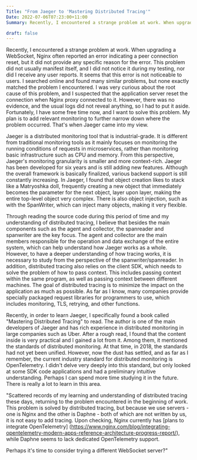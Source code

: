 ```yaml
---
Title: "From Jaeger to 'Mastering Distributed Tracing'"
Date: 2022-07-06T07:23:00+11:00
Summary: Recently, I encountered a strange problem at work. When upgrading a WebSocket, Nginx often reported an error indicating a peer connection reset, but it did not provide any specific reason for the error. This problem did not usually manifest itself, and I did not notice it during my testing, nor did I receive any user reports. It seems that this error is not noticeable to users. I searched online and found many similar problems, but none exactly matched the problem I encountered. I was very curious about the root cause of this problem, and I suspected that the application server reset the connection when Nginx proxy connected to it. However, there was no evidence, and the usual logs did not reveal anything, so I had to put it aside. Fortunately, I have some free time now, and I want to solve this problem. My plan is to add relevant monitoring to further narrow down where the problem occurred. That's when Jaeger came into my view.

draft: false
---
```


Recently, I encountered a strange problem at work. When upgrading a WebSocket, Nginx often reported an error indicating a peer connection reset, but it did not provide any specific reason for the error. This problem did not usually manifest itself, and I did not notice it during my testing, nor did I receive any user reports. It seems that this error is not noticeable to users. I searched online and found many similar problems, but none exactly matched the problem I encountered. I was very curious about the root cause of this problem, and I suspected that the application server reset the connection when Nginx proxy connected to it. However, there was no evidence, and the usual logs did not reveal anything, so I had to put it aside. Fortunately, I have some free time now, and I want to solve this problem. My plan is to add relevant monitoring to further narrow down where the problem occurred. That's when Jaeger came into my view.

Jaeger is a distributed monitoring tool that is industrial-grade. It is different from traditional monitoring tools as it mainly focuses on monitoring the running conditions of requests in microservices, rather than monitoring basic infrastructure such as CPU and memory. From this perspective, Jaeger's monitoring granularity is smaller and more context-rich. Jaeger has been developed for six years and is still adding new features. Although the overall framework is basically finalized, various backend support is still constantly increasing.  In Jaeger, I found that object creation likes to stack like a Matryoshka doll, frequently creating a new object that immediately becomes the parameter for the next object, layer upon layer, making the entire top-level object very complex. There is also object injection, such as with the SpanWriter, which can inject many objects, making it very flexible.

Through reading the source code during this period of time and my understanding of distributed tracing, I believe that besides the main components such as the agent and collector, the spanreader and spanwriter are the key focus. The agent and collector are the main members responsible for the operation and data exchange of the entire system, which can help understand how Jaeger works as a whole. However, to have a deeper understanding of how tracing works, it is necessary to study from the perspective of the spanwriter/spanreader. In addition, distributed tracing also relies on the client SDK, which needs to solve the problem of how to pass context. This includes passing context within the same program, as well as passing context between different machines. The goal of distributed tracing is to minimize the impact on the application as much as possible. As far as I know, many companies provide specially packaged request libraries for programmers to use, which includes monitoring, TLS, retrying, and other functions.

Recently, in order to learn Jaeger, I specifically found a book called "Mastering Distributed Tracing" to read. The author is one of the main developers of Jaeger and has rich experience in distributed monitoring in large companies such as Uber. After a rough read, I found that the content inside is very practical and I gained a lot from it. Among them, it mentioned the standards of distributed monitoring. At that time, in 2018, the standards had not yet been unified. However, now the dust has settled, and as far as I remember, the current industry standard for distributed monitoring is OpenTelemetry. I didn't delve very deeply into this standard, but only looked at some SDK code applications and had a preliminary intuitive understanding. Perhaps I can spend more time studying it in the future. There is really a lot to learn in this area.

"Scattered records of my learning and understanding of distributed tracing these days, returning to the problem encountered in the beginning of work. This problem is solved by distributed tracing, but because we use servers - one is Nginx and the other is Daphne - both of which are not written by us, it is not easy to add tracing. Upon checking, Nginx currently has [plans to integrate OpenTelemetry] (https://www.nginx.com/blog/integrating-opentelemetry-modern-apps-reference-architecture-progress-report/), while Daphne seems to lack dedicated OpenTelemetry support.

Perhaps it's time to consider trying a different WebSocket server?"